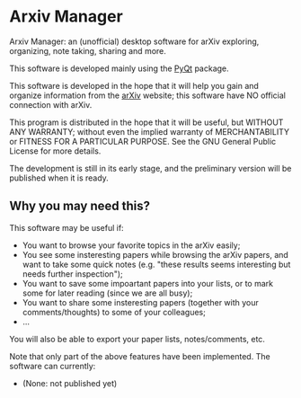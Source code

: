 # Arxiv Manager
Arxiv Manager: an (unofficial) desktop software for arXiv exploring, organizing, note taking, sharing and more.

This software is developed mainly using the [PyQt](https://www.riverbankcomputing.com/software/pyqt/) package. 

This software is developed in the hope that it will help you gain and organize information from the [arXiv](https://arxiv.org/) website; this software have NO official connection with arXiv.

This program is distributed in the hope that it will be useful, but WITHOUT ANY WARRANTY; without even the implied warranty of MERCHANTABILITY or FITNESS FOR A PARTICULAR PURPOSE.  See the GNU General Public License for more details.

The development is still in its early stage, and the preliminary version will be published when it is ready.

## Why you may need this?
This software may be useful if:
- You want to browse your favorite topics in the arXiv easily;
- You see some insteresting papers while browsing the arXiv papers, and want to take some quick notes (e.g. "these results seems interesting but needs further inspection");
- You want to save some impoartant papers into your lists, or to mark some for later reading (since we are all busy);
- You want to share some insteresting papers (together with your comments/thoughts) to some of your colleagues;
- ...

You will also be able to export your paper lists, notes/comments, etc.

Note that only part of the above features have been implemented. The software can currently:
- (None: not published yet)
